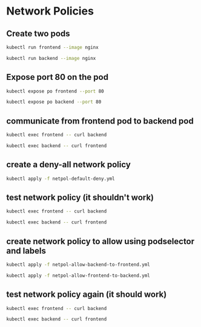 # Network Policies

## Create two pods
```bash
kubectl run frontend --image nginx

kubectl run backend --image nginx
```

## Expose port 80 on the pod
```bash
kubectl expose po frontend --port 80

kubectl expose po backend --port 80
```

## communicate from frontend pod to backend pod
```bash
kubectl exec frontend -- curl backend

kubectl exec backend -- curl frontend
```

## create a deny-all network policy
```bash
kubectl apply -f netpol-default-deny.yml
```

## test network policy (it shouldn't work)
```bash
kubectl exec frontend -- curl backend

kubectl exec backend -- curl frontend
```

## create network policy to allow using podselector and labels
```bash
kubectl apply -f netpol-allow-backend-to-frontend.yml

kubectl apply -f netpol-allow-frontend-to-backend.yml
```

## test network policy again (it should work)
```bash
kubectl exec frontend -- curl backend

kubectl exec backend -- curl frontend
```